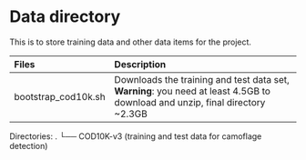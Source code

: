 # Data directory

This is to store training data and other data items for the project.

|Files|Description|
|:---|:---|
|bootstrap_cod10k.sh| Downloads the training and test data set, **Warning**: you need at least 4.5GB to download and unzip, final directory ~2.3GB|

Directories:
.
└── COD10K-v3 (training and test data for camoflage detection)

